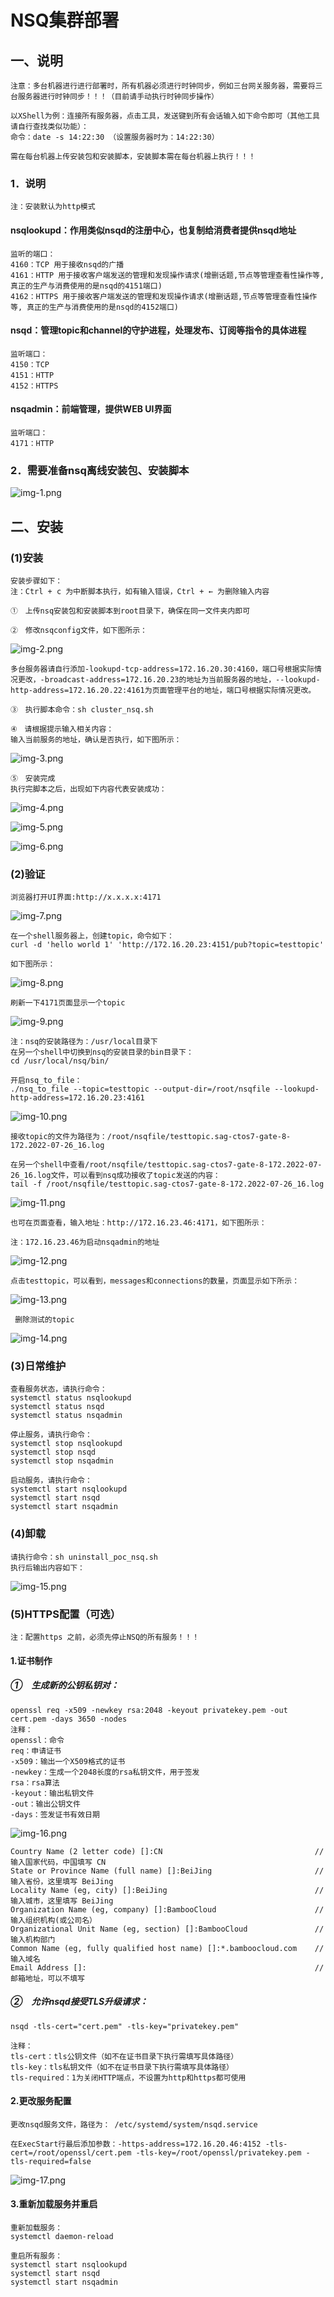# NSQ集群部署

## 一、说明

    注意：多台机器进行进行部署时，所有机器必须进行时钟同步，例如三台网关服务器，需要将三台服务器进行时钟同步！！！（目前请手动执行时钟同步操作）

    以XShell为例：连接所有服务器，点击工具，发送键到所有会话输入如下命令即可（其他工具请自行查找类似功能）：
    命令：date -s 14:22:30 （设置服务器时为：14:22:30）

    需在每台机器上传安装包和安装脚本，安装脚本需在每台机器上执行！！！

### 1．说明

    注：安装默认为http模式

#### nsqlookupd：作用类似nsqd的注册中心，也复制给消费者提供nsqd地址

    监听的端口：
    4160：TCP 用于接收nsqd的广播
    4161：HTTP 用于接收客户端发送的管理和发现操作请求(增删话题,节点等管理查看性操作等, 真正的生产与消费使用的是nsqd的4151端口)
    4162：HTTPS 用于接收客户端发送的管理和发现操作请求(增删话题,节点等管理查看性操作等, 真正的生产与消费使用的是nsqd的4152端口)

#### nsqd：管理topic和channel的守护进程，处理发布、订阅等指令的具体进程

    监听端口：
    4150：TCP
    4151：HTTP
    4152：HTTPS

#### nsqadmin：前端管理，提供WEB UI界面

    监听端口：
    4171：HTTP

### 2．需要准备nsq离线安装包、安装脚本

![img-1.png](./image/img-1.png)

## 二、安装

### (1)安装

    安装步骤如下：
    注：Ctrl + c 为中断脚本执行，如有输入错误，Ctrl + ← 为删除输入内容

    ①　上传nsq安装包和安装脚本到root目录下，确保在同一文件夹内即可

    ②　修改nsqconfig文件，如下图所示：

![img-2.png](./image/img-2.png)

    多台服务器请自行添加-lookupd-tcp-address=172.16.20.30:4160，端口号根据实际情况更改，-broadcast-address=172.16.20.23的地址为当前服务器的地址，--lookupd-http-address=172.16.20.22:4161为页面管理平台的地址，端口号根据实际情况更改。

    ③　执行脚本命令：sh cluster_nsq.sh

    ④　请根据提示输入相关内容：
    输入当前服务的地址，确认是否执行，如下图所示：

![img-3.png](./image/img-3.png)

    ⑤　安装完成
    执行完脚本之后，出现如下内容代表安装成功：

![img-4.png](./image/img-4.png)

![img-5.png](./image/img-5.png)

![img-6.png](./image/img-6.png)

### (2)验证

    浏览器打开UI界面:http://x.x.x.x:4171

![img-7.png](./image/img-7.png)

    在一个shell服务器上，创建topic，命令如下：
    curl -d 'hello world 1' 'http://172.16.20.23:4151/pub?topic=testtopic'

    如下图所示：

![img-8.png](./image/img-8.png)

    刷新一下4171页面显示一个topic

![img-9.png](./image/img-9.png)

    注：nsq的安装路径为：/usr/local目录下
    在另一个shell中切换到nsq的安装目录的bin目录下：
    cd /usr/local/nsq/bin/

    开启nsq_to_file：
    ./nsq_to_file --topic=testtopic --output-dir=/root/nsqfile --lookupd-http-address=172.16.20.23:4161

![img-10.png](./image/img-10.png)

    接收topic的文件为路径为：/root/nsqfile/testtopic.sag-ctos7-gate-8-172.2022-07-26_16.log

    在另一个shell中查看/root/nsqfile/testtopic.sag-ctos7-gate-8-172.2022-07-26_16.log文件，可以看到nsq成功接收了topic发送的内容：
    tail -f /root/nsqfile/testtopic.sag-ctos7-gate-8-172.2022-07-26_16.log

![img-11.png](./image/img-11.png)

    也可在页面查看，输入地址：http://172.16.23.46:4171，如下图所示：

    注：172.16.23.46为启动nsqadmin的地址

![img-12.png](./image/img-12.png)

    点击testtopic，可以看到，messages和connections的数量，页面显示如下所示：

![img-13.png](./image/img-13.png)

     删除测试的topic

![img-14.png](./image/img-14.png)

### (3)日常维护

    查看服务状态，请执行命令：
    systemctl status nsqlookupd
    systemctl status nsqd
    systemctl status nsqadmin

    停止服务，请执行命令：
    systemctl stop nsqlookupd
    systemctl stop nsqd
    systemctl stop nsqadmin

    启动服务，请执行命令：
    systemctl start nsqlookupd
    systemctl start nsqd
    systemctl start nsqadmin

### (4)卸载

    请执行命令：sh uninstall_poc_nsq.sh
    执行后输出内容如下：

![img-15.png](./image/img-15.png)

### (5)HTTPS配置（可选）

    注：配置https 之前，必须先停止NSQ的所有服务！！！

#### 1.证书制作

##### ①　生成新的公钥私钥对：

    openssl req -x509 -newkey rsa:2048 -keyout privatekey.pem -out cert.pem -days 3650 -nodes
    注释：
    openssl：命令
    req：申请证书
    -x509：输出一个X509格式的证书
    -newkey：生成一个2048长度的rsa私钥文件，用于签发
    rsa：rsa算法
    -keyout：输出私钥文件
    -out：输出公钥文件
    -days：签发证书有效日期

![img-16.png](./image/img-16.png)

    Country Name (2 letter code) []:CN                                  // 输入国家代码，中国填写 CN
    State or Province Name (full name) []:BeiJing                       // 输入省份，这里填写 BeiJing
    Locality Name (eg, city) []:BeiJing                                 // 输入城市，这里填写 BeiJing
    Organization Name (eg, company) []:BambooCloud                      // 输入组织机构(或公司名）
    Organizational Unit Name (eg, section) []:BambooCloud               // 输入机构部门
    Common Name (eg, fully qualified host name) []:*.bamboocloud.com    // 输入域名  
    Email Address []:                                                   // 邮箱地址，可以不填写

##### ②　允许nsqd接受TLS升级请求：

    nsqd -tls-cert="cert.pem" -tls-key="privatekey.pem"

    注释：
    tls-cert：tls公钥文件（如不在证书目录下执行需填写具体路径）
    tls-key：tls私钥文件（如不在证书目录下执行需填写具体路径）
    tls-required：1为关闭HTTP端点，不设置为http和https都可使用

#### 2.更改服务配置

    更改nsqd服务文件，路径为： /etc/systemd/system/nsqd.service

    在ExecStart行最后添加参数：-https-address=172.16.20.46:4152 -tls-cert=/root/openssl/cert.pem -tls-key=/root/openssl/privatekey.pem -tls-required=false

![img-17.png](./image/img-17.png)

#### 3.重新加载服务并重启

    重新加载服务：
    systemctl daemon-reload

    重启所有服务：
    systemctl start nsqlookupd
    systemctl start nsqd
    systemctl start nsqadmin



